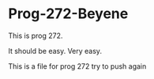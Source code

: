 Prog-272-Beyene
===============

This is prog 272.

It should be easy. Very easy.

This is a file for prog 272
try to push again